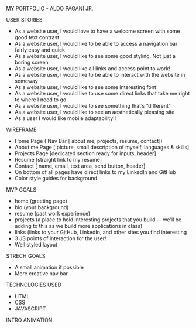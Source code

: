 
MY PORTFOLIO - ALDO PAGANI JR.

USER STORIES

- As a website user, I would love to have a welcome screen with some good text contrast
- As a website user, I would like to be able to access a navigation bar fairly easy and quick
- As a website user, I would like to see some good styling. Not just a boring screen 
- As a website user, I would like all links and access point to work!
- As a website user, I would like to be able to interact with the website in someway
- As a website user, I would like to see some interesting font 
- As a website user, I would like to use some direct links that take me right to where I need to go
- As a website user, I would like to see something that’s “different”
- As a website user, I would like to see an aesthetically pleasing site 
- As a user I would like mobile adaptability!!

WIREFRAME

- Home Page ( Nav Bar [ about me, projects, resume, contact]) 
- About me Page [ picture, small description of myself, languages & skills]
- Projects Page [dedicated section ready for inputs, header]
- Resume [straight link to my resume] 
- Contact [ name, email, text area, send button, header] 
- On bottom of all pages have direct links to my LinkedIn and GitHub 
- Color style guides for background

MVP GOALS

* home (greeting page)
* bio (your background)
* resume (past work experience)
* projects (a place to hold interesting projects that you build -- we'll be adding to this as we build more applications in class)
* links (links to your GitHub, LinkedIn, and other sites you find interesting
* 3 JS points of interaction for the user!
* Well styled layout 

STRECH GOALS

* A small animation if possible 
* More creative nav bar

TECHNOLOGIES USED

* HTML 
* CSS
* JAVASCRIPT 

INTRO ANIMATION

